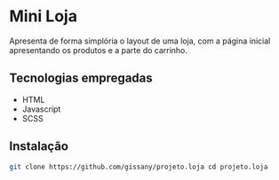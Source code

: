 # Mini Loja

Apresenta de forma simplória o layout de uma loja, com a página inicial apresentando os produtos e a parte do carrinho.

## Tecnologias empregadas

- HTML
- Javascript
- SCSS

## Instalação

```bash
git clone https://github.com/gissany/projeto.loja cd projeto.loja
